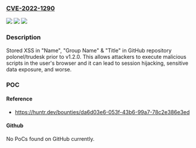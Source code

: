 ### [CVE-2022-1290](https://cve.mitre.org/cgi-bin/cvename.cgi?name=CVE-2022-1290)
![](https://img.shields.io/static/v1?label=Product&message=polonel%2Ftrudesk&color=blue)
![](https://img.shields.io/static/v1?label=Version&message=n%2Fa&color=blue)
![](https://img.shields.io/static/v1?label=Vulnerability&message=CWE-79%20Improper%20Neutralization%20of%20Input%20During%20Web%20Page%20Generation%20('Cross-site%20Scripting')&color=brighgreen)

### Description

Stored XSS in "Name", "Group Name" & "Title" in GitHub repository polonel/trudesk prior to v1.2.0. This allows attackers to execute malicious scripts in the user's browser and it can lead to session hijacking, sensitive data exposure, and worse.

### POC

#### Reference
- https://huntr.dev/bounties/da6d03e6-053f-43b6-99a7-78c2e386e3ed

#### Github
No PoCs found on GitHub currently.

